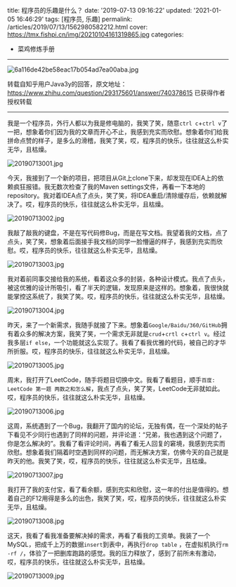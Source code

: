 title: 程序员的乐趣是什么？
date: '2019-07-13 09:16:22'
updated: '2021-01-05 16:46:29'
tags: [程序员, 乐趣]
permalink: /articles/2019/07/13/1562980582212.html
cover: https://tmx.fishpi.cn/img/20210104161319865.jpg
categories: 
- 菜鸡修炼手册
---
![6a116de42be58eac17b054ad7ea00aba.jpg](https://tmx.fishpi.cn/img/20210104161319865.jpg)

转载自知乎用户Java3y的回答，原文地址：https://www.zhihu.com/question/293175601/answer/740378615
已获得作者授权转载

---

我是一个程序员，外行人都以为我是修电脑的，我笑了笑，随意`ctrl c`+`ctrl v`了一把，想象着你们因为我的文章而开心不止，我感到充实而欣慰。想象着你们给我拼命点赞的样子，是多么的滑稽，我笑了笑，哎，程序员的快乐，往往就这么朴实无华，且枯燥。

![20190713001.jpg](https://tmx.fishpi.cn/img/20201231102649818.jpg)

今天，我接到了一个新的项目，把项目从Git上clone下来，却发现在IDEA上的依赖疯狂报错。我无数次检查了我的Maven settings文件，再看一下本地的repository。我对着IDEA点了点头，笑了笑，将IDEA重启/清除缓存后，依赖就解决了。哎，程序员的快乐，往往就这么朴实无华，且枯燥。

![20190713002.jpg](https://tmx.fishpi.cn/img/20201231102750036.jpg)

我敲了敲我的键盘，不是在写代码修Bug，而是在写文档。我望着我的文档，点了点头，笑了笑，想象着后面接手我文档的同学一脸懵逼的样子，我感到充实而欣慰。哎，程序员的快乐，往往就这么朴实无华，且枯燥。

![20190713003.jpg](https://tmx.fishpi.cn/img/20201231102850349.jpg)

我对着前同事交接给我的系统，看着这众多的封装，各种设计模式。我点了点头，被这优雅的设计所吸引，看了半天的逻辑，发现原来是这样的。想象着，我很快就能掌控这系统了，我笑了笑。哎，程序员的快乐，往往就这么朴实无华，且枯燥。

![20190713004.jpg](https://tmx.fishpi.cn/img/20201231102950536.jpg)

昨天，来了一个新需求，我随手就接了下来。想象着`Google/Baidu/360/GitHub`拥有着众多的解决方案，我笑了笑，一个需求无非就是`crud`+`crtl c`+`ctrl v`。经过我多层`if else`，一个功能就这么实现了。我看了看我优雅的代码，被自己的才华所折服。哎，程序员的快乐，往往就这么朴实无华，且枯燥。

![20190713005.jpg](https://tmx.fishpi.cn/img/20201231103050739.jpg)

周末，我打开了LeetCode，随手将题目切换中文。我看了看题目，顺手`百度: LeetCode 第一题 两数之和怎么解`，我点了点头，笑了笑，LeetCode无非就如此。哎，程序员的快乐，往往就这么朴实无华，且枯燥。

![20190713006.jpg](https://tmx.fishpi.cn/img/20201231103150942.jpg)

这周，系统遇到了一个Bug，我翻开了国内的论坛，无独有偶，在一个深处的帖子下看见不少同行也遇到了同样的问题，并评论道：“兄弟，我也遇到这个问题了，你是怎么解决的”。我看了看评论时间，再看了看无人回复的窘境，我感到充实而欣慰。想象着我们隔着时空遇到同样的问题，而无解决方案，仿佛今天的自己就是昨天的他。我笑了笑，哎，程序员的快乐，往往就这么朴实无华，且枯燥。

![20190713007.jpg](https://tmx.fishpi.cn/img/20201231103251270.jpg)

我打开了我的支付宝，看了看余额，感到充实和欣慰，这一年的付出是值得的。想着自己的F12用得是多么的出色，我笑了笑，哎，程序员的快乐，往往就这么朴实无华，且枯燥。

![20190713008.jpg](https://tmx.fishpi.cn/img/20201231103351488.jpg)

这天，我看了看我准备要解决掉的需求，再看了看我的工资单。我装了一个MySQL，把成千上万的数据`insert`到表中，再执行`drop table` ，在虚拟机执行`rm -rf /`，体验了一把删库跑路的感觉。我的压力释放了，感到了前所未有激动，哎，程序员的快乐，往往就这么朴实无华，且枯燥。

![20190713009.jpg](https://tmx.fishpi.cn/img/20201231103451660.jpg)

